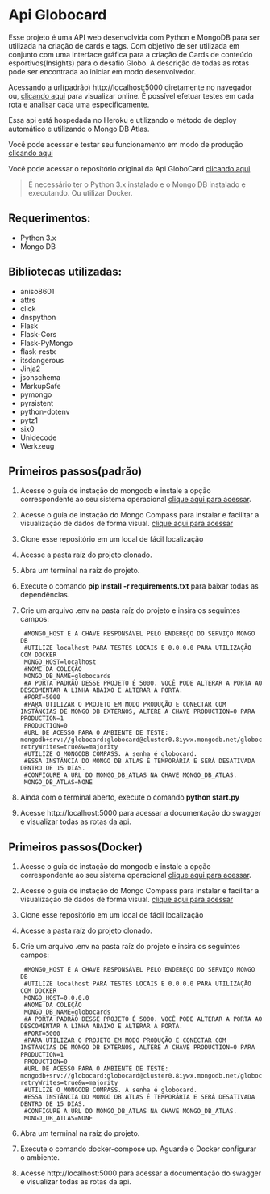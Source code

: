# Api Globocard

Esse projeto é uma API web desenvolvida com Python e MongoDB para ser utilizada na criação de cards e tags. Com objetivo de ser utilizada em conjunto com uma interface gráfica para a criação de Cards de conteúdo esportivos(Insights) para o desafio Globo. A descrição de todas as rotas pode ser encontrada ao iniciar em modo desenvolvedor.

Acessando a url(padrão) http://localhost:5000 diretamente no navegador ou, [clicando aqui](https://api-globo-card.herokuapp.com/) para visualizar online. 
É possível efetuar testes em cada rota e analisar cada uma especificamente.

Essa api está hospedada no Heroku e utilizando o método de deploy automático e utilizando o Mongo DB Atlas.

Você pode acessar e testar seu funcionamento em modo de produção [clicando aqui](https://api-globo-card.herokuapp.com/)

Você pode acessar o repositório original da Api GloboCard [clicando aqui](https://github.com/brutalzinn/api-globo-card-desafio)


> É necessário ter o Python 3.x instalado e o Mongo DB instalado e executando. Ou utilizar Docker.

## Requerimentos:

- Python 3.x
- Mongo DB

## Bibliotecas utilizadas:

- aniso8601
- attrs
- click
- dnspython
- Flask
- Flask-Cors
- Flask-PyMongo
- flask-restx
- itsdangerous
- Jinja2
- jsonschema
- MarkupSafe
- pymongo
- pyrsistent
- python-dotenv
- pytz1
- six0
- Unidecode
- Werkzeug



## Primeiros passos(padrão)
1. Acesse o guia de instação do mongodb e instale a opção correspondente ao seu sistema operacional [clique aqui para acessar](https://docs.mongodb.com/guides/server/install/).
2. Acesse o guia de instação do Mongo Compass para instalar e facilitar a visualização de dados de forma visual. [clique aqui para acessar](https://www.mongodb.com/try/download/compass)
3. Clone esse repositório em um local de fácil localização
4. Acesse a pasta raíz do projeto clonado.
5. Abra um terminal na raíz do projeto.
6. Execute o comando <b>pip install -r requirements.txt</b> para baixar todas as dependências.
7. Crie um arquivo .env na pasta raíz do projeto e insira os seguintes campos:

        #MONGO_HOST É A CHAVE RESPONSÁVEL PELO ENDEREÇO DO SERVIÇO MONGO DB
        #UTILIZE localhost PARA TESTES LOCAIS E 0.0.0.0 PARA UTILIZAÇÃO COM DOCKER
        MONGO_HOST=localhost
        #NOME DA COLEÇÃO
        MONGO_DB_NAME=globocards
        #A PORTA PADRÃO DESSE PROJETO É 5000. VOCÊ PODE ALTERAR A PORTA AO DESCOMENTAR A LINHA ABAIXO E ALTERAR A PORTA.
        #PORT=5000
        #PARA UTILIZAR O PROJETO EM MODO PRODUÇÃO E CONECTAR COM INSTÂNCIAS DE MONGO DB EXTERNOS, ALTERE A CHAVE PRODUCTION=0 PARA PRODUCTION=1
        PRODUCTION=0
        #URL DE ACESSO PARA O AMBIENTE DE TESTE: mongodb+srv://globocard:globocard@cluster0.8iywx.mongodb.net/globocard?retryWrites=true&w=majority
        #UTILIZE O MONGODB COMPASS. A senha é globocard.
        #ESSA INSTÂNCIA DO MONGO DB ATLAS É TEMPORÁRIA E SERÁ DESATIVADA DENTRO DE 15 DIAS.
        #CONFIGURE A URL DO MONGO_DB_ATLAS NA CHAVE MONGO_DB_ATLAS.
        MONGO_DB_ATLAS=NONE

8. Ainda com o terminal aberto, execute o comando <b>python start.py</b>
9. Acesse http://localhost:5000 para acessar a documentação do swagger e visualizar todas as rotas da api.

## Primeiros passos(Docker)
1. Acesse o guia de instação do mongodb e instale a opção correspondente ao seu sistema operacional [clique aqui para acessar](https://docs.mongodb.com/guides/server/install/).
2. Acesse o guia de instação do Mongo Compass para instalar e facilitar a visualização de dados de forma visual. [clique aqui para acessar](https://www.mongodb.com/try/download/compass)
3. Clone esse repositório em um local de fácil localização
4. Acesse a pasta raíz do projeto clonado.
5. Crie um arquivo .env na pasta raíz do projeto e insira os seguintes campos:

        #MONGO_HOST É A CHAVE RESPONSÁVEL PELO ENDEREÇO DO SERVIÇO MONGO DB
        #UTILIZE localhost PARA TESTES LOCAIS E 0.0.0.0 PARA UTILIZAÇÃO COM DOCKER
        MONGO_HOST=0.0.0.0
        #NOME DA COLEÇÃO
        MONGO_DB_NAME=globocards
        #A PORTA PADRÃO DESSE PROJETO É 5000. VOCÊ PODE ALTERAR A PORTA AO DESCOMENTAR A LINHA ABAIXO E ALTERAR A PORTA.
        #PORT=5000
        #PARA UTILIZAR O PROJETO EM MODO PRODUÇÃO E CONECTAR COM INSTÂNCIAS DE MONGO DB EXTERNOS, ALTERE A CHAVE PRODUCTION=0 PARA PRODUCTION=1
        PRODUCTION=0
        #URL DE ACESSO PARA O AMBIENTE DE TESTE: mongodb+srv://globocard:globocard@cluster0.8iywx.mongodb.net/globocard?retryWrites=true&w=majority
        #UTILIZE O MONGODB COMPASS. A senha é globocard.
        #ESSA INSTÂNCIA DO MONGO DB ATLAS É TEMPORÁRIA E SERÁ DESATIVADA DENTRO DE 15 DIAS.
        #CONFIGURE A URL DO MONGO_DB_ATLAS NA CHAVE MONGO_DB_ATLAS.
        MONGO_DB_ATLAS=NONE


6. Abra um terminal na raíz do projeto.
7. Execute o comando docker-compose up. Aguarde o Docker configurar o ambiente.
8. Acesse http://localhost:5000 para acessar a documentação do swagger e visualizar todas as rotas da api.



